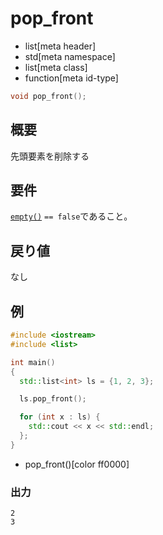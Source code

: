 # pop_front
* list[meta header]
* std[meta namespace]
* list[meta class]
* function[meta id-type]

```cpp
void pop_front();
```

## 概要
先頭要素を削除する


## 要件
[`empty()`](empty.md) `== false`であること。


## 戻り値
なし


## 例
```cpp example
#include <iostream>
#include <list>

int main()
{
  std::list<int> ls = {1, 2, 3};

  ls.pop_front();

  for (int x : ls) {
    std::cout << x << std::endl;
  };
}
```
* pop_front()[color ff0000]


### 出力
```
2
3
```


